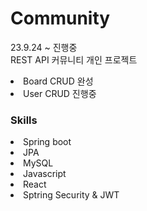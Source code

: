 # Community
23.9.24 ~ 진행중 <br />
REST API 커뮤니티 개인 프로젝트 <br />
<li>Board CRUD 완성</li>
<li>User CRUD 진행중</li>

### Skills
<li>Spring boot</li>
<li>JPA</li>
<li>MySQL</li>
<li>Javascript</li>
<li>React</li>
<li>Sptring Security & JWT</li>


